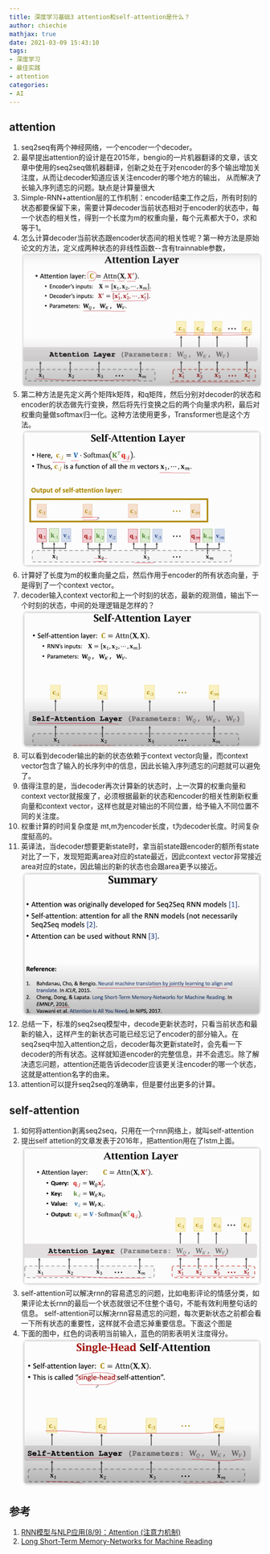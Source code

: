 ```yaml
---
title: 深度学习基础3 attention和self-attention是什么？
author: chiechie
mathjax: true
date: 2021-03-09 15:43:10
tags:
- 深度学习
- 最佳实践
- attention
categories: 
- AI
---
```



## attention
1. seq2seq有两个神经网络，一个encoder一个decoder。
1. 最早提出attention的设计是在2015年，bengio的一片机器翻译的文章，该文章中使用的seq2seq做机器翻译，创新之处在于对encoder的多个输出增加关注度，从而让decoder知道应该关注encoder的哪个地方的输出，
   从而解决了长输入序列遗忘的问题。缺点是计算量很大
2. Simple-RNN+attention层的工作机制：encoder结束工作之后，所有时刻的状态都要保留下来，需要计算decoder当前状态相对于encoder的状态中，每一个状态的相关性，得到一个长度为m的权重向量，每个元素都大于0，求和等于1。
3. 怎么计算decoder当前状态跟encoder状态间的相关性呢？第一种方法是原始论文的方法，定义成两种状态的非线性函数--含有trainnable参数，
![img_1.png](./img_1.png)
4. 第二种方法是先定义两个矩阵k矩阵，和q矩阵，然后分别对decoder的状态和encoder的状态做先行变换，然后将先行变换之后的两个向量求内积，最后对权重向量做softmax归一化。这种方法使用更多，Transformer也是这个方法。
   ![img_2.png](./img_2.png)
5. 计算好了长度为m的权重向量之后，然后作用于encoder的所有状态向量，于是得到了一个context vector。
6. decoder输入context vector和上一个时刻的状态，最新的观测值，输出下一个时刻的状态，中间的处理逻辑是怎样的？
   ![img_3.png](./img_3.png)
7. 可以看到decoder输出的新的状态依赖于context vector向量，而context vector包含了输入的长序列中的信息，因此长输入序列遗忘的问题就可以避免了。
8. 值得注意的是，当decoder再次计算新的状态时，上一次算的权重向量和context vector就报废了，必须根据最新的状态和encoder的相关性刷新权重向量和context vector，这样也就是对输出的不同位置，给予输入不同位置不同的关注度。
9. 权重计算的时间复杂度是 mt,m为encoder长度，t为decoder长度。时间复杂度挺高的。
10. 英译法，当decoder想要更新state时，拿当前state跟encoder的额所有state对比了一下，发现短距离area对应的state最近，因此context vector非常接近area对应的state，因此输出的新的状态也会跟area更予以接近。
    ![img_4.png](./img_4.png)
11. 总结一下，标准的seq2seq模型中，decode更新状态时，只看当前状态和最新的输入，这样产生的新状态可能已经忘记了encoder的部分输入。在seq2seq中加入attention之后，decoder每次更新state时，会先看一下decoder的所有状态。这样就知道encoder的完整信息，并不会遗忘。除了解决遗忘问题，attention还能告诉decoder应该更关注encoder的哪一个状态，这就是attention名字的由来。
12. attention可以提升seq2seq的准确率，但是要付出更多的计算。

## self-attention

1. 如何将attention剥离seq2seq，只用在一个rnn网络上，就叫self-attention
2. 提出self attetion的文章发表于2016年，把attention用在了lstm上面。
   ![img_5.png](./img_5.png)
3. self-attention可以解决rnn的容易遗忘的问题，比如电影评论的情感分类，如果评论太长rnn的最后一个状态就很记不住整个语句，不能有效利用整句话的信息。
self-attention可以解决rnn容易遗忘的问题，每次更新状态之前都会看一下所有状态的重要性，这样就不会遗忘掉重要信息。下面这个图是
4. 下面的图中，红色的词表明当前输入，蓝色的阴影表明关注度得分。
   ![img_6.png](./img_6.png)
   





## 参考
1. [RNN模型与NLP应用(8/9)：Attention (注意力机制)](https://www.youtube.com/watch?v=XhWdv7ghmQQ&t=183s)
2. [Long Short-Term Memory-Networks for Machine Reading](https://arxiv.org/abs/1601.06733)